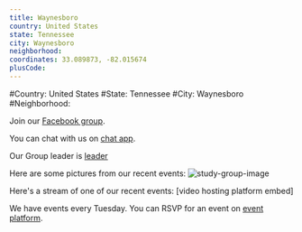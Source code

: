 ```yaml
---
title: Waynesboro
country: United States
state: Tennessee
city: Waynesboro
neighborhood: 
coordinates: 33.089873, -82.015674
plusCode:
---
```


#Country: United States
#State: Tennessee
#City: Waynesboro
#Neighborhood: 

Join our [Facebook group](https://www.facebook.com/groups/free.code.camp.waynesboro).

You can chat with us on [chat app](URL).

Our Group leader is [leader](URL)

Here are some pictures from our recent events:
![study-group-image](https://scontent-atl3-1.xx.fbcdn.net/v/t1.0-9/12140757_10207649901348241_1226550398520872643_n.jpg?oh=7cb19b98ad32ed4ee5dffe859946cdb8&oe=597E34A1)

Here's a stream of one of our recent events:
[video hosting platform embed]

We have events every Tuesday. You can RSVP for an event on [event platform](URL).
